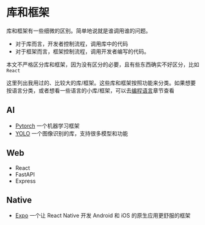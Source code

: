 # 库和框架

库和框架有一些细微的区别。简单地说就是谁调用谁的问题。

- 对于库而言，开发者控制流程，调用库中的代码
- 对于框架而言，框架控制流程，调用开发者编写的代码。

本文不严格区分库和框架，因为没有区分的必要，且有些东西确实不好区分，比如 `React`

这里列出我用过的、比较大的库/框架。这些库和框架按照功能来分类。如果想要按语言分类，或者想看一些语言的小库/框架，可以去[编程语言](../编程语言/index.md)章节查看

## AI

- [Pytorch](Pytorch.md) 一个机器学习框架
- [YOLO](YOLO.md) 一个图像识别的库，支持很多模型和功能

## Web

- React
- FastAPI
- Express

## Native

- [Expo](Expo.md) 一个让 React Native 开发 Android 和 iOS 的原生应用更舒服的框架
